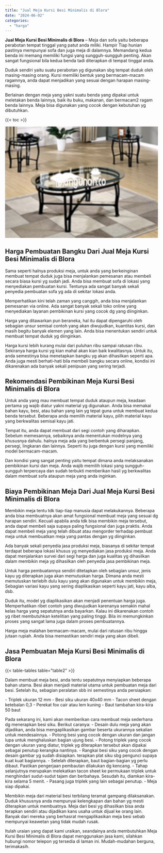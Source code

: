 ```yaml
---
title: "Jual Meja Kursi Besi Minimalis di Blora"
date: "2024-06-02"
categories: 
  - "harga"
---
```


**Jual Meja Kursi Besi Minimalis di Blora** – Meja dan sofa yaitu beberapa perabotan tempat tinggal yang patut anda miliki. Hampir Tiap hunian pastinya mempunyai sofa dan juga meja di dalamnya. Memandang kedua benda ini memang memiliki fungsi yang sungguh-sungguh penting. Akan sangat fungsional bila kedua benda tadi diterapkan di tempat tinggal anda.

Duduk sendiri yaitu suatu perabotan yg digunakan sbg tempat duduk oleh masing-masing orang. Kursi memiliki bentuk yang bermacam-macam ragamnya, anda dapat menjadikan yang sesuai dengan harapan masing-masing.

Berlainan dengan meja yang yakni suatu benda yang dipakai untuk meletakan benda lainnya, baik itu buku, makanan, dan bermacam2 ragam benda lainnya. Meja bisa digunakan yang cocok dengan kebutuhan yg dibutuhkan.

{{< toc >}}

![Jual Meja Kursi Besi Minimalis di Blora](/images/jual-meja-besi-murah18.png)

## Harga Pembuatan Bangku Dari Jual Meja Kursi Besi Minimalis di Blora

Sama seperti halnya produksi meja, untuk anda yang berkeinginan membuat tempat duduk juga bisa menjalankan pemesanan atau membeli secara biasa kursi yg sudah jadi. Anda bisa membuat sofa di lokasi yang menyediakan pembuatan kursi. Tentunya ada sangat banyak sekali penyedia pembuatan sofa yg ada di sekitar lokasi anda.

Memperhatikan kini telah zaman yang canggih, anda bisa menjalankan pemesanan via online. Ada sangat banyak sekali toko online yang menyediakan layanan pembikinan kursi yang cocok dg yang diinginkan.

Harga yang ditawarkan pun beraneka, hal itu dapat dipengaruhi oleh sebagian unsur semisal contoh yang akan diwujudkan, kuantitas kursi, dan masih begitu banyak elemen yang lain. Anda bisa menentukan sendiri untuk membuat tempat duduk yg diinginkan.

Harga kursi lebih kurang mulai dari puluhan ribu sampai ratusan ribu. Sekiranya harga kursi yg kian mahal akan kian baik kwalitasnya. Untuk itu, anda semestinya bisa menetapkan bangku yg akan dihasilkan seperti apa. Anda juga mesti berhati-hati bila membeli bangku secara online, kondisi ini dikarenakan ada banyak sekali penipuan yang sering terjadi.

## Rekomendasi Pembikinan Meja Kursi Besi Minimalis di Blora

Untuk anda yang mau membuat tempat duduk ataupun meja, keadaan pertama yg wajib diatur yakni material yg digunakan. Anda bisa memakai bahan kayu, besi, atau bahan yang lain yg tepat guna untuk membuat kedua benda tersebut. Beberapa anda memilih material kayu, pilih material kayu yang berkwalitas semisal kayu jati.

Tempat itu, anda dapat membuat dari segi contoh yang diharapkan. Sebelum memesannya, sebaiknya anda menentukan modelnya yang khususnya dahulu. halnya meja ada yang berbentuk persegi panjang, persegi, lingkaran dan lainnya. Seperti itu juga dengan kursi yang memiliki model bermacam-macam.

Dan kondisi yang sangat penting yaitu tempat dimana anda melaksanakan pembikinan kursi dan meja. Anda wajib memilih lokasi yang sungguh-sungguh terpercaya dan sudah terbukti memberikan hasil yg berkwalitas dalam membuat sofa ataupun meja yang anda inginkan.

## Biaya Pembikinan Meja Dari Jual Meja Kursi Besi Minimalis di Blora

Membikin meja tentu tdk tiap-tiap manusia dapat melakukannya. Beberapa anda bisa membuatnya akan amat fungsional membuat meja yang sesuai dg harapan sendiri. Kecuali apabila anda tdk bisa membikin meja tersebut, anda dapat membeli saja supaya paling fungsional dan juga praktis. Anda dapat membeli meja yang telah dibuat atau mengorder terhadap pembuat meja untuk membuatkan meja yang pantas dengan yg diinginkan.

Ada banyak sekali penyedia jasa produksi meja, biasanya di sekitar tempat terdapat beberapa lokasi khusus yg menyediakan jasa produksi meja. Anda dapat menjalankan survei dari segi harga dan juga kualitas yg dihasilkan dalam membikin meja yg dihasilkan oleh penyedia jasa pembikinan meja.

Untuk harga pembuatannya sendiri ditetapkan oleh sebagian unsur, jenis kayu yg diterapkan juga akan memutuskan harga. Dimana anda mesti memutuskan terlebih dulu kayu yang akan digunakan untuk membikin meja, Sebagian variasi kayu yang sering diaplikasikan seperti kayu jati, kayu alba, dsb.

Duduk itu, model yg diaplikasikan akan menjadi penentuan harga juga. Memperhatikan ribet contoh yang diwujudkan karenanya semakin mahal kelas harga yang sepatutnya anda bayarkan. Kalau ini dikarenakan contoh yg ribet membutuhkan ketelitian yang paling tinggi. Bila ini memungkinkan proses yang sangat lama juga dalam proses pembuatannya.

Harga meja malahan bermacam-macam, mulai dari ratusan ribu hingga jutaan rupiah. Anda bisa memastikan sendiri meja yang akan dibeli.

## Jasa Pembuatan Meja Kursi Besi Minimalis di Blora

{{< table-tables table="table2" >}}

Dalam membuat meja besi, anda tentu sepatutnya menyiapkan beberapa bahan utama. Besi akan menjadi material utama untuk pembuatan meja dari besi. Setelah itu, sebagian peralatan sbb ini semestinya anda persiapkan:

\- Triplek ukuran 12 mm - Besi siku ukuran 40x40 mm - Tacon sheet dengan ketebalan 0,3 - Perekat fox cair atau lem kuning - Baut tambahan kira-kira 50 baut

Pada sekarang ini, kami akan memberikan cara membuat meja sederhana dg menerapkan besi siku. Berikut caranya: - Desain dulu meja yang akan dijadikan, anda bisa mengaplikasikan gambar beserta ukurannya sekalian untuk mendesainnya. - Potong besi yang cocok dengan ukuran dan jangan lupa untuk menghaluskan bagian ujung besi. - Potong triplek yang cocok dengan ukuran yang diatur, triplek yg diterapkan tersebut akan dipakai sebagai penutup kerangka nantinya. - Rangkai besi siku yang cocok dengan desain gambar yg sudah disiapkan. terapkan plat siku sbg pengunci supaya kuat kuat bagiannya. - Setelah diterapkan, baut bagian-bagian yg perlu dibaut. Pastikan pengerjaan pembautan dilakukan dg kencang. - Tahap selanjutnya merupakan melekatkan tacon sheet ke permukaan triplek untuk menghindari sudut-sudut tajam dan berbahaya. Sesudah itu, diamkan kira-kira selama 5 menit. - Pasang juga triplek yang lain sebagai penutup. - Meja siap dipakai.

Membikin meja dari material besi terbilang teramat gampang dilaksanakan. Duduk khususnya anda mempunyai kelengkapan dan bahan yg mesti diterapkan untuk membuatnya. Meja dari besi yg dihasilkan bisa anda terapkan sendiri atau dijadikan kans usaha untuk dijual ke orang lain. Banyak dari mereka yang berhasrat mengaplikasikan meja besi sebab mempunyai keawetan yang tidak mudah rusak.

Itulah uraian yang dapat kami uraikan, seandainya anda membutuhkan Meja Kursi Besi Minimalis di Blora dapat menggunakan jasa kami, silahkan hubungi nomor telepon yg tersedia di laman ini. Mudah-mudahan berguna, terimakasih.
